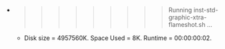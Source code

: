 * >>>>>>>>> Running inst-std-graphic-xtra-flameshot.sh ...
  * Disk size = 4957560K. Space Used = 8K. Runtime = 00:00:00:02.
